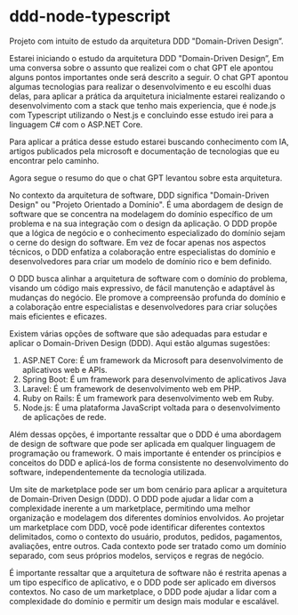 # ddd-node-typescript
Projeto com intuito de estudo da arquitetura DDD "Domain-Driven Design”.

Estarei iniciando o estudo da arquitetura DDD "Domain-Driven Design”,
Em uma conversa sobre o assunto que realizei com o chat GPT ele apontou alguns pontos importantes onde será descrito a seguir.
O chat GPT apontou algumas tecnologias para realizar o desenvolvimento e eu escolhi duas delas, para aplicar a prática da arquitetura inicialmente estarei realizando o desenvolvimento com a stack que tenho mais experiencia, que é node.js com Typescript utilizando o Nest.js e concluindo esse estudo irei para a linguagem C# com o ASP.NET Core.

Para aplicar a prática desse estudo estarei buscando conhecimento com IA, artigos publicados pela microsoft e documentação de tecnologias que eu encontrar pelo caminho.

Agora segue o resumo do que o chat GPT levantou sobre esta arquitetura.

No contexto da arquitetura de software, DDD significa "Domain-Driven Design" ou "Projeto Orientado a Domínio". É uma abordagem de design de software que se concentra na modelagem do domínio específico de um problema e na sua integração com o design da aplicação.
O DDD propõe que a lógica de negócio e o conhecimento especializado do domínio sejam o cerne do design do software. Em vez de focar apenas nos aspectos técnicos, o DDD enfatiza a colaboração entre especialistas do domínio e desenvolvedores para criar um modelo de domínio rico e bem definido.

O DDD busca alinhar a arquitetura de software com o domínio do problema, visando um código mais expressivo, de fácil manutenção e adaptável às mudanças do negócio. Ele promove a compreensão profunda do domínio e a colaboração entre especialistas e desenvolvedores para criar soluções mais eficientes e eficazes.

Existem várias opções de software que são adequadas para estudar e aplicar o Domain-Driven Design (DDD). Aqui estão algumas sugestões:
1. ASP.NET Core: É um framework da Microsoft para desenvolvimento de aplicativos web e APIs. 
2. Spring Boot: É um framework para desenvolvimento de aplicativos Java
3. Laravel: É um framework de desenvolvimento web em PHP. 
4. Ruby on Rails: É um framework para desenvolvimento web em Ruby. 
5. Node.js: É uma plataforma JavaScript voltada para o desenvolvimento de aplicações de rede. 

Além dessas opções, é importante ressaltar que o DDD é uma abordagem de design de software que pode ser aplicada em qualquer linguagem de programação ou framework. O mais importante é entender os princípios e conceitos do DDD e aplicá-los de forma consistente no desenvolvimento do software, independentemente da tecnologia utilizada.

Um site de marketplace pode ser um bom cenário para aplicar a arquitetura de Domain-Driven Design (DDD). O DDD pode ajudar a lidar com a complexidade inerente a um marketplace, permitindo uma melhor organização e modelagem dos diferentes domínios envolvidos.
Ao projetar um marketplace com DDD, você pode identificar diferentes contextos delimitados, como o contexto do usuário, produtos, pedidos, pagamentos, avaliações, entre outros. Cada contexto pode ser tratado como um domínio separado, com seus próprios modelos, serviços e regras de negócio.

É importante ressaltar que a arquitetura de software não é restrita apenas a um tipo específico de aplicativo, e o DDD pode ser aplicado em diversos contextos. No caso de um marketplace, o DDD pode ajudar a lidar com a complexidade do domínio e permitir um design mais modular e escalável.
